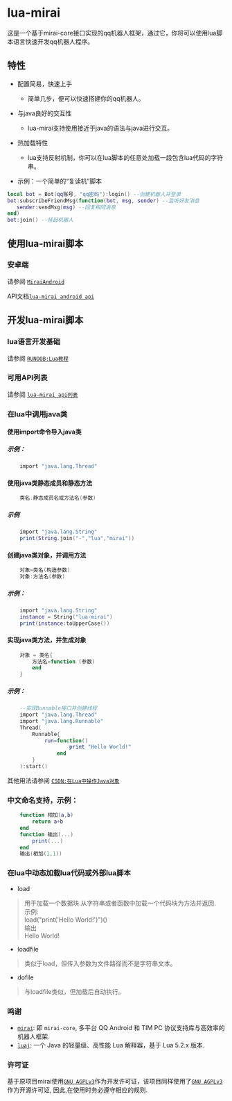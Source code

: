 # lua-mirai
 这是一个基于mirai-core接口实现的qq机器人框架，通过它，你将可以使用lua脚本语言快速开发qq机器人程序。

## 特性

* 配置简易，快速上手
    - 简单几步，便可以快速搭建你的qq机器人。
* 与java良好的交互性
    - lua-mirai支持使用接近于java的语法与java进行交互。
* 热加载特性
    - lua支持反射机制，你可以在lua脚本的任意处加载一段包含lua代码的字符串。

* 示例：一个简单的“复读机”脚本

 ``` LUA
local bot = Bot(qq账号, "qq密码"):login() --创建机器人并登录
bot:subscribeFriendMsg(function(bot, msg, sender) --监听好友消息
    sender:sendMsg(msg) --回复相同消息
end) 
bot:join() --挂起机器人
```


## 使用lua-mirai脚本
### 安卓端
请参阅 [`MiraiAndroid`](https://github.com/mzdluo123/MiraiAndroid)

API文档[`lua-mirai android api`](https://github.com/only52607/lua-mirai/blob/master/docs/miraiandroid.md)

## 开发lua-mirai脚本

### lua语言开发基础

请参阅 [`RUNOOB:Lua教程`](https://www.runoob.com/lua/lua-tutorial.html)

### 可用API列表

请参阅 [`lua-mirai api列表`](/docs/apis.md)

### 在lua中调用java类

#### 使用import命令导入java类
##### 示例：
``` lua
    import "java.lang.Thread" 
```

#### 使用java类静态成员和静态方法
``` lua
    类名.静态成员名或方法名(参数)
```
##### 示例
``` lua
    import "java.lang.String"
    print(String.join("-","lua","mirai"))
```

#### 创建java类对象，并调用方法
``` lua
    对象=类名(构造参数)
    对象:方法名(参数)
```
    
##### 示例：
``` lua
    import "java.lang.String"
    instance = String("lua-mirai")
    print(instance:toUpperCase())
```

#### 实现java类方法，并生成对象
``` lua
    对象 = 类名{
        方法名=function (参数)
        end
    }
```
    
##### 示例：
``` lua
    --实现Runnable接口并创建线程
    import "java.lang.Thread"
    import "java.lang.Runnable"
    Thread(
        Runnable{
            run=function()
                    print "Hello World!"
                end
        }
    ):start()
```


其他用法请参阅 [`CSDN:在Lua中操作Java对象`](https://blog.csdn.net/lgj123xj/article/details/81677036)

### 中文命名支持，示例：
``` lua
    function 相加(a,b)
        return a+b
    end
    function 输出(...)
        print(...)
    end
    输出(相加(1,1))
```

### 在lua中动态加载lua代码或外部lua脚本   
 
* load   
> 用于加载一个数据块.从字符串或者函数中加载一个代码块为方法并返回.   
> 示例:   
>  load("print('Hello World!')")()   
> 输出   
> Hello World!
* loadfile   
> 类似于load，但传入参数为文件路径而不是字符串文本。
* dofile   
> 与loadfile类似，但加载后自动执行。

### 鸣谢

 - [`mirai`](https://github.com/mamoe/mirai): 即 `mirai-core`, 多平台 QQ Android 和 TIM PC 协议支持库与高效率的机器人框架.
 - [`luaj`](https://github.com/luaj/luaj): 一个 Java 的轻量级、高性能 Lua 解释器，基于 Lua 5.2.x 版本.

### 许可证

基于原项目mirai使用[`GNU AGPLv3`](https://choosealicense.com/licenses/agpl-3.0/)作为开发许可证，该项目同样使用了[`GNU AGPLv3`](https://choosealicense.com/licenses/agpl-3.0/) 作为开源许可证, 因此,在使用时务必遵守相应的规则.  
